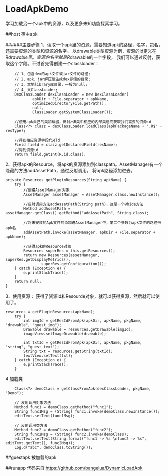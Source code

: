 # LoadApkDemo
学习加载另一个apk中的资源，以及更多未知功能探索学习。

##host
宿主apk

######主要步骤
1、读取一个apk里的资源，需要知道apk的路径，名字，包名，还需要资源的类型和资源的名字。
以drawable类型资源为例，资源的id定义在R$drawable里。资源的名字就是R$drawable的一个字段，
我们可以通过反射，获取这个字段。不过首先得创建一个classloader：
```
    // 1、包含dex的apk文件或jar文件的路径;
    // 2、apk、jar解压缩生成dex存储的目录;
    // 3、本地library库目录，一般为null;
    // 4、父ClassLoader;
    DexClassLoader dexClassLoader = new DexClassLoader(
            apkDir + File.separator + apkName,
            optimizedDirectoryFile.getPath(), 
            null, 
            ClassLoader.getSystemClassLoader());
            
    //使用apk自己的类加载器，反射出R类中相应的内部类进而获取我们需要的资源id
    Class<?> clazz = dexClassLoader.loadClass(apkPackageName + ".R$" + resType);
    
    //得到相应资源字段field
    Field field = clazz.getDeclaredField(resName);
    //得到资源id
    return field.getInt(R.id.class);
```


2、获得apk的Resource，将apk的资源添加到classpath。AssetManager有一个隐藏的方法addAssetPath，通过反射调用，
将apk路径添加进去。
```
private Resources getPluginResources(String apkName) {
    try {
        //创建AssetManager对象
        AssetManager assetManager = AssetManager.class.newInstance();
        
        //反射调用方法addAssetPath(String path)，这是一个@hide方法
        Method addAssetPath = assetManager.getClass().getMethod("addAssetPath", String.class);
        
        //将未安装的Apk文件的添加进AssetManager中，第二个参数为apk文件的路径带apk名
        addAssetPath.invoke(assetManager, apkDir + File.separator + apkName);
        
        //获得apk的Resource对象
        Resources superRes = this.getResources();
        return new Resources(assetManager, superRes.getDisplayMetrics(),
                superRes.getConfiguration());
    } catch (Exception e) {
        e.printStackTrace();
    }
    return null;
}
```


3、使用资源：
获得了资源id和Resourde对象，就可以获得资源，然后就可以使用了。
        
```
resources = getPluginResources(apkName);
    try {
        int imgId = getResIdFromApk(apkDir, apkName, pkgName, "drawable", "guest_img");
        Drawable drawable = resources.getDrawable(imgId);
        imageView.setImageDrawable(drawable);

        int txtId = getResIdFromApk(apkDir, apkName, pkgName, "string", "guest_text");
        String txt = resources.getString(txtId);
        textView.setText(txt);
    } catch (Exception e) {
        e.printStackTrace();
    }
```
    
4 加载类
        
```
    Class<?> demoClass = getClassFromApk(dexClassLoader, pkgName, "Demo");

    // 反射调用对象方法
    Method func1 = demoClass.getMethod("func1");
    String func1Msg = (String) func1.invoke(demoClass.newInstance());
    editText.setText(func1Msg);

    // 反射调用类方法
    Method func2 = demoClass.getMethod("func2");
    String func2Msg = (String) func2.invoke(demoClass);
    editText.setText(String.format("func1 -> %s \nfunc2 -> %s", editText.getText(), func2Msg));
    Log.d("abc", demoClass.toString());
```

##guestapk
被加载的apk

##runapp
代码来自:https://github.com/bangelua/DynamicLoadApk